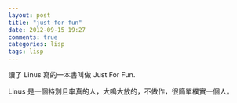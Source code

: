 ```yaml
---
layout: post
title: "just-for-fun"
date: 2012-09-15 19:27
comments: true
categories: lisp
tags: lisp  
---
```


讀了 Linus 寫的一本書叫做 Just For Fun.

Linus 是一個特別且率真的人，大鳴大放的，不做作，很簡單樸實一個人。


